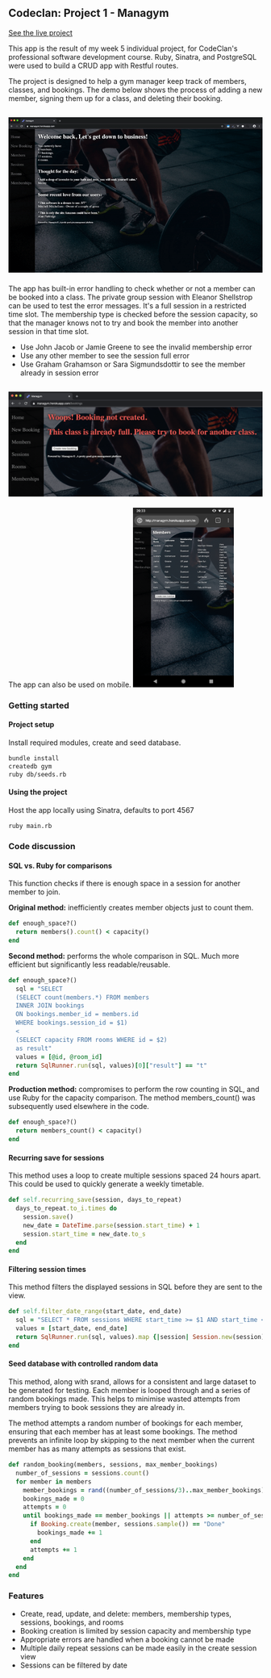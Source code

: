 ## Codeclan: Project 1 - Managym

[See the live project](https://managym.fraserkeir.com)

This app is the result of my week 5 individual project, for CodeClan's professional software development course. Ruby, Sinatra, and PostgreSQL were used to build a CRUD app with Restful routes.

The project is designed to help a gym manager keep track of members, classes, and bookings. The demo below shows the process of adding a new member, signing them up for a class, and deleting their booking.

![Demo](./public/images/readme/demo.gif "Website demo")
-

The app has built-in error handling to check whether or not a member can be booked into a class. The private group session with Eleanor Shellstrop can be used to test the error messages. It's a full session in a restricted time slot. The membership type is checked before the session capacity, so that the manager knows not to try and book the member into another session in that time slot.

- Use John Jacob or Jamie Greene to see the invalid membership error
- Use any other member to see the session full error
- Use Graham Grahamson or Sara Sigmundsdottir to see the member already in session error

![Homepage](./public/images/readme/error_class_full.png "Class full")
-
The app can also be used on mobile.
<img src="./public/images/readme/mobile.png" width="200" alt="Mobile view" />

### Getting started

#### Project setup
Install required modules, create and seed database.

```
bundle install
createdb gym
ruby db/seeds.rb
```

#### Using the project

Host the app locally using Sinatra, defaults to port 4567

```
ruby main.rb
```

### Code discussion

#### SQL vs. Ruby for comparisons
This function checks if there is enough space in a session for another member to join.

**Original method:** inefficiently creates member objects just to count them.

```ruby
def enough_space?()
  return members().count() < capacity()
end
```
**Second method:** performs the whole comparison in SQL. Much more efficient but significantly less readable/reusable.

```ruby
def enough_space?()
  sql = "SELECT
  (SELECT count(members.*) FROM members
  INNER JOIN bookings
  ON bookings.member_id = members.id
  WHERE bookings.session_id = $1)
  <
  (SELECT capacity FROM rooms WHERE id = $2)
  as result"
  values = [@id, @room_id]
  return SqlRunner.run(sql, values)[0]["result"] == "t"
end
```
**Production method:** compromises to perform the row counting in SQL, and use Ruby for the capacity comparison. The method members_count() was subsequently used elsewhere in the code.

```ruby
def enough_space?()
  return members_count() < capacity()
end
```
#### Recurring save for sessions
This method uses a loop to create multiple sessions spaced 24 hours apart. This could be used to quickly generate a weekly timetable.


```ruby
def self.recurring_save(session, days_to_repeat)
  days_to_repeat.to_i.times do
    session.save()
    new_date = DateTime.parse(session.start_time) + 1
    session.start_time = new_date.to_s
  end
end
```
#### Filtering session times
This method filters the displayed sessions in SQL before they are sent to the view.

```ruby
def self.filter_date_range(start_date, end_date)
  sql = "SELECT * FROM sessions WHERE start_time >= $1 AND start_time <= $2"
  values = [start_date, end_date]
  return SqlRunner.run(sql, values).map {|session| Session.new(session)}
end
```

#### Seed database with controlled random data
This method, along with srand, allows for a consistent and large dataset to be generated for testing. Each member is looped through and a series of random bookings made. This helps to minimise wasted attempts from members trying to book sessions they are already in.

The method attempts a random number of bookings for each member, ensuring that each member has at least some bookings. The method prevents an infinite loop by skipping to the next member when the current member has as many attempts as sessions that exist.

```ruby
def random_booking(members, sessions, max_member_bookings)
  number_of_sessions = sessions.count()
  for member in members
    member_bookings = rand((number_of_sessions/3)..max_member_bookings)
    bookings_made = 0
    attempts = 0
    until bookings_made == member_bookings || attempts >= number_of_sessions
      if Booking.create(member, sessions.sample()) == "Done"
        bookings_made += 1
      end
      attempts += 1
    end
  end
end
```

### Features
* Create, read, update, and delete: members, membership types, sessions, bookings, and rooms
* Booking creation is limited by session capacity and membership type
* Appropriate errors are handled when a booking cannot be made
* Multiple daily repeat sessions can be made easily in the create session view
* Sessions can be filtered by date
